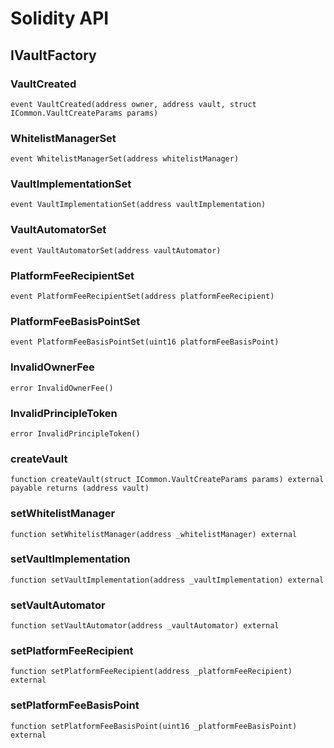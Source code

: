 # Solidity API

## IVaultFactory

### VaultCreated

```solidity
event VaultCreated(address owner, address vault, struct ICommon.VaultCreateParams params)
```

### WhitelistManagerSet

```solidity
event WhitelistManagerSet(address whitelistManager)
```

### VaultImplementationSet

```solidity
event VaultImplementationSet(address vaultImplementation)
```

### VaultAutomatorSet

```solidity
event VaultAutomatorSet(address vaultAutomator)
```

### PlatformFeeRecipientSet

```solidity
event PlatformFeeRecipientSet(address platformFeeRecipient)
```

### PlatformFeeBasisPointSet

```solidity
event PlatformFeeBasisPointSet(uint16 platformFeeBasisPoint)
```

### InvalidOwnerFee

```solidity
error InvalidOwnerFee()
```

### InvalidPrincipleToken

```solidity
error InvalidPrincipleToken()
```

### createVault

```solidity
function createVault(struct ICommon.VaultCreateParams params) external payable returns (address vault)
```

### setWhitelistManager

```solidity
function setWhitelistManager(address _whitelistManager) external
```

### setVaultImplementation

```solidity
function setVaultImplementation(address _vaultImplementation) external
```

### setVaultAutomator

```solidity
function setVaultAutomator(address _vaultAutomator) external
```

### setPlatformFeeRecipient

```solidity
function setPlatformFeeRecipient(address _platformFeeRecipient) external
```

### setPlatformFeeBasisPoint

```solidity
function setPlatformFeeBasisPoint(uint16 _platformFeeBasisPoint) external
```
